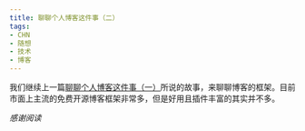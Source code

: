 ```yaml
---
title: 聊聊个人博客这件事（二）
tags:
- CHN
- 随想
- 技术
- 博客
---
```

我们继续上一篇[聊聊个人博客这件事（一）]()所说的故事，来聊聊博客的框架。目前市面上主流的免费开源博客框架非常多，但是好用且插件丰富的其实并不多。


*感谢阅读*
